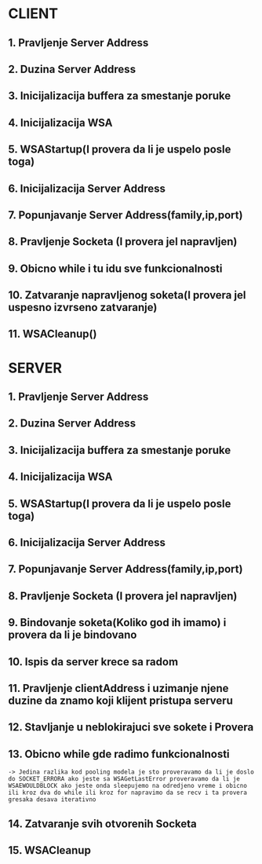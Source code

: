 # CLIENT

## 1. Pravljenje Server Address 

## 2. Duzina Server Address

## 3. Inicijalizacija buffera za smestanje poruke
    
## 4. Inicijalizacija WSA
    
## 5. WSAStartup(I provera da li je uspelo posle toga)

## 6. Inicijalizacija Server Address
    
## 7. Popunjavanje Server Address(family,ip,port)

## 8. Pravljenje Socketa (I provera jel napravljen)

## 9. Obicno while i tu idu sve funkcionalnosti

## 10. Zatvaranje napravljenog soketa(I provera jel uspesno izvrseno zatvaranje)

## 11. WSACleanup()


# SERVER

## 1. Pravljenje Server Address 

## 2. Duzina Server Address

## 3. Inicijalizacija buffera za smestanje poruke
    
## 4. Inicijalizacija WSA
    
## 5. WSAStartup(I provera da li je uspelo posle toga)

## 6. Inicijalizacija Server Address
    
## 7. Popunjavanje Server Address(family,ip,port)

## 8. Pravljenje Socketa (I provera jel napravljen)

## 9. Bindovanje soketa(Koliko god ih imamo) i provera da li je bindovano

## 10. Ispis da server krece sa radom

## 11. Pravljenje clientAddress i uzimanje njene duzine da znamo koji klijent pristupa serveru

## 12. Stavljanje u neblokirajuci sve sokete i Provera

## 13. Obicno while gde radimo funkcionalnosti 
    -> Jedina razlika kod pooling modela je sto proveravamo da li je doslo do SOCKET_ERRORA ako jeste sa WSAGetLastError proveravamo da li je WSAEWOULDBLOCK ako jeste onda sleepujemo na odredjeno vreme i obicno ili kroz dva do while ili kroz for napravimo da se recv i ta provera gresaka desava iterativno

## 14. Zatvaranje svih otvorenih Socketa

## 15. WSACleanup
    